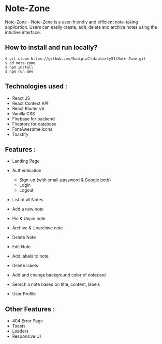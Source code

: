 # Note-Zone
[Note-Zone](https://note-zone.netlify.app/) - Note-Zone is a user-friendly and efficient note-taking application. Users can easily create, edit, delete and archive notes using the intuitive interface.

## How to install and run locally?

```
$ git clone https://github.com/SudiptaChakraborty51/Note-Zone.git
$ cd note-zone
$ npm install
$ npm run dev
```

## **Technologies used :**

- React JS
- React Context API 
- React Router v6
- Vanilla CSS
- Firebase for backend
- Firestore for database
- FontAwesome icons
- Toastify


## **Features :**

- Landing Page
- Authentication
  - Sign-up (with email-password & Google both)
  - Login
  - Logout

- List of all Notes 
- Add a new note
- Pin & Unpin note
- Archive & Unarchive note
- Delete Note
- Edit Note
- Add labels to note
- Delete labels
- Add and change background color of notecard
- Search a note based on title, content, labels
- User Profile

## **Other Features :**

- 404 Error Page
- Toasts
- Loaders
- Responsive UI
